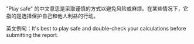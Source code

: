 "Play safe" 的中文意思是采取谨慎的方式以避免风险或麻烦。在某些情况下，它指的是选择保护自己和他人利益的行动。

英文例句：It's best to play safe and double-check your calculations before submitting the report.